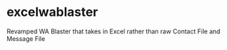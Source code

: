 # excelwablaster
Revamped WA Blaster that takes in Excel rather than raw Contact File and Message File
